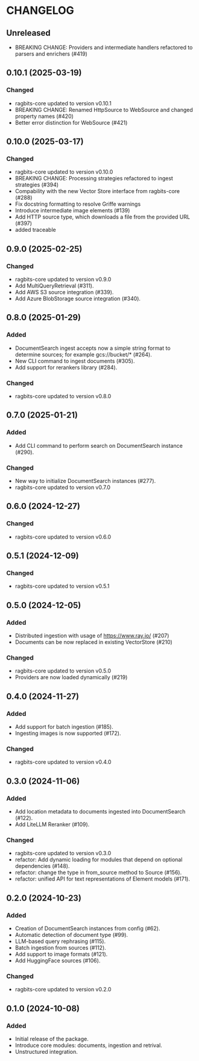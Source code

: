 # CHANGELOG

## Unreleased

- BREAKING CHANGE: Providers and intermediate handlers refactored to parsers and enrichers (#419)

## 0.10.1 (2025-03-19)

### Changed

- ragbits-core updated to version v0.10.1
- BREAKING CHANGE: Renamed HttpSource to WebSource and changed property names (#420)
- Better error distinction for WebSource (#421)

## 0.10.0 (2025-03-17)

### Changed

- ragbits-core updated to version v0.10.0
- BREAKING CHANGE: Processing strategies refactored to ingest strategies (#394)
- Compability with the new Vector Store interface from ragbits-core (#288)
- Fix docstring formatting to resolve Griffe warnings
- Introduce intermediate image elements (#139)
- Add HTTP source type, which downloads a file from the provided URL (#397)
- added traceable

## 0.9.0 (2025-02-25)

### Changed

- ragbits-core updated to version v0.9.0
- Add MultiQueryRetrieval (#311).
- Add AWS S3 source integration (#339).
- Add Azure BlobStorage source integration (#340).

## 0.8.0 (2025-01-29)

### Added

- DocumentSearch ingest accepts now a simple string format to determine sources; for example gcs://bucket/* (#264).
- New CLI command to ingest documents (#305).
- Add support for rerankers library (#284).

### Changed

- ragbits-core updated to version v0.8.0

## 0.7.0 (2025-01-21)

### Added
- Add CLI command to perform search on DocumentSearch instance (#290).

### Changed

- New way to initialize DocumentSearch instances (#277).
- ragbits-core updated to version v0.7.0

## 0.6.0 (2024-12-27)

### Changed

- ragbits-core updated to version v0.6.0

## 0.5.1 (2024-12-09)

### Changed

- ragbits-core updated to version v0.5.1

## 0.5.0 (2024-12-05)

### Added

- Distributed ingestion with usage of https://www.ray.io/ (#207)
- Documents can be now replaced in existing VectorStore (#210)

### Changed

- ragbits-core updated to version v0.5.0
- Providers are now loaded dynamically (#219)

## 0.4.0 (2024-11-27)

### Added

- Add support for batch ingestion (#185).
- Ingesting images is now supported (#172).

### Changed

- ragbits-core updated to version v0.4.0

## 0.3.0 (2024-11-06)

### Added

- Add location metadata to documents ingested into DocumentSearch (#122).
- Add LiteLLM Reranker (#109).


### Changed

- ragbits-core updated to version v0.3.0
- refactor: Add dynamic loading for modules that depend on optional dependencies (#148).
- refactor: change the type in from_source method to Source (#156).
- refactor: unified API for text representations of Element models (#171).

## 0.2.0 (2024-10-23)

### Added

- Creation of DocumentSearch instances from config (#62).
- Automatic detection of document type (#99).
- LLM-based query rephrasing (#115).
- Batch ingestion from sources (#112).
- Add support to image formats (#121).
- Add HuggingFace sources (#106).

### Changed

- ragbits-core updated to version v0.2.0

## 0.1.0 (2024-10-08)

### Added

- Initial release of the package.
- Introduce core modules: documents, ingestion and retrival.
- Unstructured integration.

